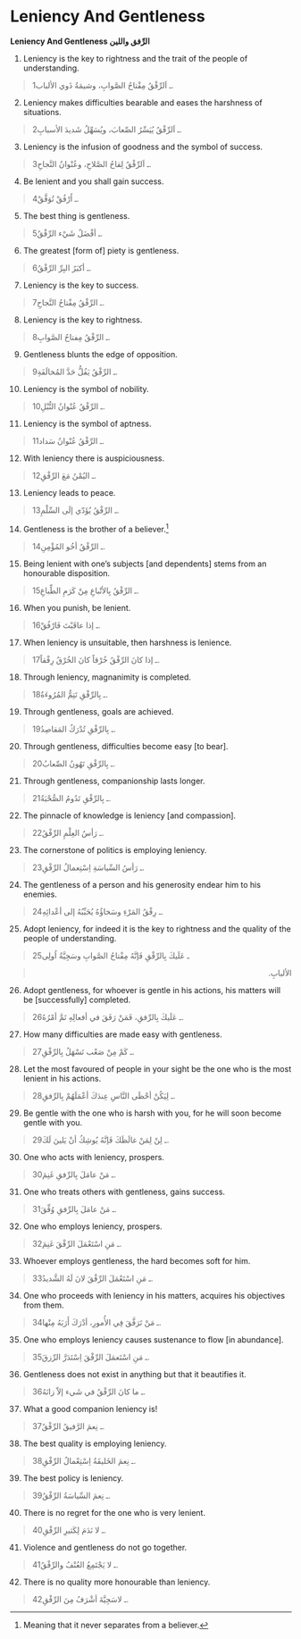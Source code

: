 Leniency And Gentleness
=======================

**Leniency And Gentleness الرِّفق واللين**

1. Leniency is the key to rightness and the trait of the people of
understanding.

> 1ـ اَلرِّفْقُ مِفْتاحُ الصَّوابِ، وشيمَةُ ذَوي الألباب.

2. Leniency makes difficulties bearable and eases the harshness of
situations.

> 2ـ اَلرِّفْقُ يُيَسِّرُ الصِّعابَ، ويُسَهِّلُ شَديدَ الأسبابِ.

3. Leniency is the infusion of goodness and the symbol of success.

> 3ـ اَلرِّفْقُ لِقاحُ الصَّلاحِ، وعُنْوانُ النَّجاحِ.

4. Be lenient and you shall gain success.

> 4ـ اُرْفُقْ تُوَفَّقْ.

5. The best thing is gentleness.

> 5ـ أفْضَلُ شَيْء الرِّفْقُ.

6. The greatest [form of] piety is gentleness.

> 6ـ أكبَرُ البِرِّ الرِّفْقُ.

7. Leniency is the key to success.

> 7ـ الرِّفْقُ مِفْتاحُ النَّجاحِ.

8. Leniency is the key to rightness.

> 8ـ الرِّفْقُ مِفتاحُ الصَّوابِ.

9. Gentleness blunts the edge of opposition.

> 9ـ الرِّفْقُ يَفُلُّ حَدَّ المُخالَفَةِ.

10. Leniency is the symbol of nobility.

> 10ـ الرِّفْقُ عُنْوانُ النُّبْلِ.

11. Leniency is the symbol of aptness.

> 11ـ الرِّفْقُ عُنْوانُ سَداد.

12. With leniency there is auspiciousness.

> 12ـ اليُمْنُ مَعَ الرِّفْقِ.

13. Leniency leads to peace.

> 13ـ الرِّفْقُ يُؤَدّي إلَى السِّلْمِ.

14. Gentleness is the brother of a believer.[^1]

> 14ـ الرِّفْقُ أخُو المُؤْمِنِ.

15. Being lenient with one’s subjects [and dependents] stems from an
honourable disposition.

> 15ـ الرِّفْقُ بِالأتْباعِ مِنْ كَرَمِ الطِّباعِ.

16. When you punish, be lenient.

> 16ـ إذا عاقَبْتَ فَارْفُقْ.

17. When leniency is unsuitable, then harshness is lenience.

> 17ـ إذا كانَ الرِّفْقُ خُرْقاً كانَ الخُرْقُ رِفْقاً.

18. Through leniency, magnanimity is completed.

> 18ـ بِالرِّفْقِ تَتِمُّ المُرُوءَةُ.

19. Through gentleness, goals are achieved.

> 19ـ بِالرِّفْقِ تُدْرَكُ المَقاصِدُ.

20. Through gentleness, difficulties become easy [to bear].

> 20ـ بِالرِّفْقِ تَهُونُ الصِّعابُ.

21. Through gentleness, companionship lasts longer.

> 21ـ بِالرِّفْقِ تَدُومُ الصُّحْبَةُ.

22. The pinnacle of knowledge is leniency [and compassion].

> 22ـ رَأسُ العِلْمِ الرِّفْقُ.

23. The cornerstone of politics is employing leniency.

> 23ـ رَأسُ السِّياسَةِ اِسْتِعمالُ الرِّفْقِ.

24. The gentleness of a person and his generosity endear him to his
enemies.

> 24ـ رِفْقُ المَرْءِ وسَخاؤُهُ يُحَبِّبُهُ إلى أعْدائِهِ.

25. Adopt leniency, for indeed it is the key to rightness and the
quality of the people of understanding.

> 25ـ عَلَيكَ بِالرِّفْقِ فَإنَّهُ مِفْتاحُ الصَّوابِ وسَجِيَّةُ اُولِى
<blockquote dir="rtl">
  <p>
الألبابِ.
  </p>
</blockquote>

26. Adopt gentleness, for whoever is gentle in his actions, his matters
will be [successfully] completed.

> 26ـ عَلَيكَ بِالرِّفقِ، فَمَنْ رَفَقَ في أفعالِهِ تَمَّ أمْرُهُ.

27. How many difficulties are made easy with gentleness.

> 27ـ كَمْ مِنْ صَعْب تَسْهَلُ بِالرِّفْقِ.

28. Let the most favoured of people in your sight be the one who is the
most lenient in his actions.

> 28ـ لِيَكُنْ أحْظَى النَّاسِ عِندَكَ أعْمَلَهُمْ بِالرِّفقِ.

29. Be gentle with the one who is harsh with you, for he will soon
become gentle with you.

> 29ـ لِنْ لِمَنْ غالَظَكَ فَإنَّهُ يُوشِكُ أنْ يَلينَ لَكَ.

30. One who acts with leniency, prospers.

> 30ـ مَنْ عامَلَ بِالرِّفقِ غَنِمَ.

31. One who treats others with gentleness, gains success.

> 31ـ مَنْ عامَلَ بِالرِّفقِ وُفِّقَ.

32. One who employs leniency, prospers.

> 32ـ مَنِ اسْتَعْمَلَ الرِّفْقَ غَنِمَ.

33. Whoever employs gentleness, the hard becomes soft for him.

> 33ـ مَنِ اسْتَعْمَلَ الرِّفْقَ لانَ لَهُ الشَّديدُ.

34. One who proceeds with leniency in his matters, acquires his
objectives from them.

> 34ـ مَنْ تَرَفَّقَ فِي الأُمورِ، أدْرَكَ أَرَبَهُ مِنْها.

35. One who employs leniency causes sustenance to flow [in abundance].

> 35ـ مَنِ اسْتَعمَلَ الرِّفْقَ اِسْتَدَرَّ الرِّزقَ.

36. Gentleness does not exist in anything but that it beautifies it.

> 36ـ ما كانَ الرِّفْقُ في شَيء إلاّ زانَهُ.

37. What a good companion leniency is!

> 37ـ نِعمَ الرَّفيقُ الرِّفْقُ.

38. The best quality is employing leniency.

> 38ـ نِعمَ الخَليقَةُ اِسْتِعْمالُ الرِّفْقِ.

39. The best policy is leniency.

> 39ـ نِعمَ السِّياسَةُ الرِّفْقُ.

40. There is no regret for the one who is very lenient.

> 40ـ لا نَدَمَ لِكَثيرِ الرِّفْقِ.

41. Violence and gentleness do not go together.

> 41ـ لا يَجْتَمِعُ العُنْفُ والرِّفْقُ.

42. There is no quality more honourable than leniency.

> 42ـ لاسَجِيَّةَ أشْرَفُ مِنَ الرِّفْقِ.

[^1]: Meaning that it never separates from a believer.


